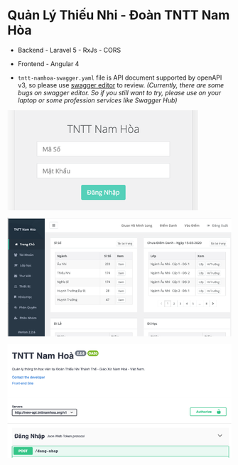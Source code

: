 # Quản Lý Thiếu Nhi - Đoàn TNTT Nam Hòa

- Backend - Laravel 5 - RxJs - CORS

- Frontend - Angular 4

- `tntt-namhoa-swagger.yaml` file is API document supported by openAPI v3, so please use [swagger editor](https://editor.swagger.io) to review. *(Currently, there are some bugs on swagger editor. So if you still want to try, please use on your laptop or some profession services like Swagger Hub)*

![Login](./screenshots/login.png)

![Home Page](./screenshots/home.png)

![Home Page](./screenshots/openapi3.png)